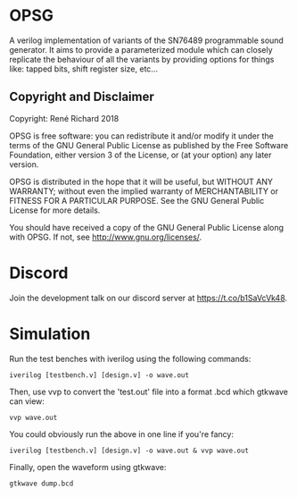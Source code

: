 # OPSG
A verilog implementation of variants of the SN76489 programmable sound generator. It aims to provide a parameterized module which can closely replicate the behaviour of all the variants by providing
options for things like: tapped bits, shift register size, etc...

## Copyright and Disclaimer
Copyright: René Richard 2018

OPSG is free software: you can redistribute it and/or modify
it under the terms of the GNU General Public License as published by
the Free Software Foundation, either version 3 of the License, or
(at your option) any later version.

OPSG is distributed in the hope that it will be useful,
but WITHOUT ANY WARRANTY; without even the implied warranty of
MERCHANTABILITY or FITNESS FOR A PARTICULAR PURPOSE.  See the
GNU General Public License for more details.

You should have received a copy of the GNU General Public License
along with OPSG.  If not, see <http://www.gnu.org/licenses/>.

# Discord
Join the development talk on our discord server at https://t.co/b1SaVcVk48.

# Simulation
Run the test benches with iverilog using the following commands:
```
iverilog [testbench.v] [design.v] -o wave.out
```
Then, use vvp to convert the 'test.out' file into a format .bcd which gtkwave can view:
```
vvp wave.out
```
You could obviously run the above in one line if you're fancy:
```
iverilog [testbench.v] [design.v] -o wave.out & vvp wave.out
```
Finally, open the waveform using gtkwave:
```
gtkwave dump.bcd
```
